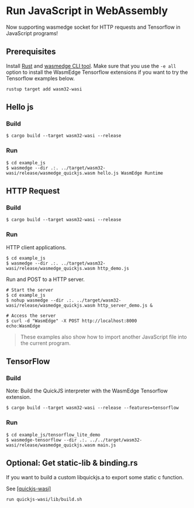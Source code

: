 # Run JavaScript in WebAssembly

Now supporting wasmedge socket for HTTP requests and Tensorflow in JavaScript programs!

## Prerequisites

Install [Rust](https://www.rust-lang.org/tools/install) and [wasmedge CLI tool](https://github.com/WasmEdge/WasmEdge/blob/master/docs/install.md).
Make sure that you use the `-e all` option to install the WasmEdge Tensorflow extensions if you want to try the Tensorflow examples below.

```shell
rustup target add wasm32-wasi
```

## Hello js

### Build

```shell
$ cargo build --target wasm32-wasi --release
```

### Run

```shell
$ cd example_js
$ wasmedge --dir .:. ../target/wasm32-wasi/release/wasmedge_quickjs.wasm hello.js WasmEdge Runtime
```

## HTTP Request

### Build

```shell
$ cargo build --target wasm32-wasi --release
```

### Run

HTTP client applications.

```shell
$ cd example_js
$ wasmedge --dir .:. ../target/wasm32-wasi/release/wasmedge_quickjs.wasm http_demo.js
```

Run and POST to a HTTP server.

```
# Start the server
$ cd example_js
$ nohup wasmedge --dir .:. ../target/wasm32-wasi/release/wasmedge_quickjs.wasm http_server_demo.js &

# Access the server
$ curl -d "WasmEdge" -X POST http://localhost:8000
echo:WasmEdge
```

> These examples also show how to import another JavaScript file into the current program.

## TensorFlow

### Build

Note: Build the QuickJS interpreter with the WasmEdge Tensorflow extension.

```shell
$ cargo build --target wasm32-wasi --release --features=tensorflow
```

### Run

```shell
$ cd example_js/tensorflow_lite_demo
$ wasmedge-tensorflow --dir .:. ../../target/wasm32-wasi/release/wasmedge_quickjs.wasm main.js
```

## Optional: Get static-lib & binding.rs

If you want to build a custom libquickjs.a to export some static c function.

See [[quickjs-wasi]](https://github.com/second-state/quickjs-wasi)

```shell
run quickjs-wasi/lib/build.sh
```
